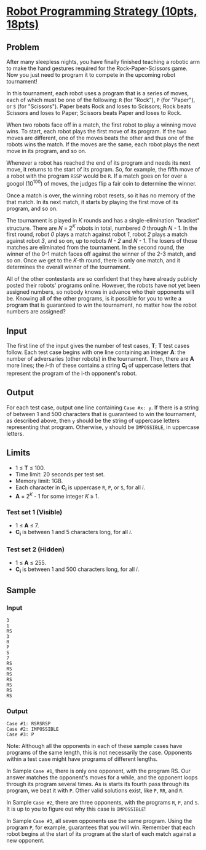 #   [Robot Programming Strategy (10pts, 18pts)](https://codingcompetitions.withgoogle.com/codejam/round/00000000000516b9/0000000000134c90)

##  Problem
After many sleepless nights, you have finally finished teaching a robotic arm to make the hand gestures required for the Rock-Paper-Scissors game. Now you just need to program it to compete in the upcoming robot tournament!

In this tournament, each robot uses a program that is a series of moves, each of which must be one of the following: `R` (for "Rock"), `P` (for "Paper"), or `S` (for "Scissors"). Paper beats Rock and loses to Scissors; Rock beats Scissors and loses to Paper; Scissors beats Paper and loses to Rock.

When two robots face off in a match, the first robot to play a winning move wins. To start, each robot plays the first move of its program. If the two moves are different, one of the moves beats the other and thus one of the robots wins the match. If the moves are the same, each robot plays the next move in its program, and so on.

Whenever a robot has reached the end of its program and needs its next move, it returns to the start of its program. So, for example, the fifth move of a robot with the program `RSSP` would be `R`. If a match goes on for over a googol (10<sup>100</sup>) of moves, the judges flip a fair coin to determine the winner.

Once a match is over, the winning robot resets, so it has no memory of the that match. In its next match, it starts by playing the first move of its program, and so on.

The tournament is played in *K* rounds and has a single-elimination "bracket" structure. There are *N* = 2<sup>*K*</sup> robots in total, numbered *0* through *N - 1*. In the first round, robot *0* plays a match against robot *1*, robot *2* plays a match against robot *3*, and so on, up to robots *N - 2* and *N - 1*. The losers of those matches are eliminated from the tournament. In the second round, the winner of the 0-1 match faces off against the winner of the 2-3 match, and so on. Once we get to the *K*-th round, there is only one match, and it determines the overall winner of the tournament.

All of the other contestants are so confident that they have already publicly posted their robots' programs online. However, the robots have not yet been assigned numbers, so nobody knows in advance who their opponents will be. Knowing all of the other programs, is it possible for you to write a program that is guaranteed to win the tournament, no matter how the robot numbers are assigned?

##  Input
The first line of the input gives the number of test cases, **T**; **T** test cases follow. Each test case begins with one line containing an integer **A**: the number of adversaries (other robots) in the tournament. Then, there are **A** more lines; the *i*-th of these contains a string **C<sub>i</sub>** of uppercase letters that represent the program of the i-th opponent's robot.

##  Output
For each test case, output one line containing `Case #x: y`. If there is a string of between 1 and 500 characters that is guaranteed to win the tournament, as described above, then `y` should be the string of uppercase letters representing that program. Otherwise, `y` should be `IMPOSSIBLE`, in uppercase letters.

##  Limits
* 1 ≤ **T** ≤ 100.
* Time limit: 20 seconds per test set.
* Memory limit: 1GB.
* Each character in **C<sub>i</sub>** is uppercase `R`, `P`, or `S`, for all *i*.
* **A** = 2<sup>*K*</sup> - 1 for some integer *K* ≥ 1.

### Test set 1 (Visible)
* 1 ≤ **A** ≤ 7.
* **C<sub>i</sub>** is between 1 and 5 characters long, for all *i*.

### Test set 2 (Hidden)
* 1 ≤ **A** ≤ 255.
* **C<sub>i</sub>** is between 1 and 500 characters long, for all *i*.

##  Sample
### Input
```
3
1
RS
3
R
P
S
7
RS
RS
RS
RS
RS
RS
RS
```

### Output
```
Case #1: RSRSRSP
Case #2: IMPOSSIBLE
Case #3: P
```

Note: Although all the opponents in each of these sample cases have programs of the same length, this is not necessarily the case. Opponents within a test case might have programs of different lengths.

In Sample `Case #1`, there is only one opponent, with the program RS. Our answer matches the opponent's moves for a while, and the opponent loops through its program several times. As is starts its fourth pass through its program, we beat it with `P`. Other valid solutions exist, like `P`, `RR`, and `R`.

In Sample `Case #2`, there are three opponents, with the programs `R`, `P`, and `S`. It is up to you to figure out why this case is `IMPOSSIBLE`!

In Sample `Case #3`, all seven opponents use the same program. Using the program `P`, for example, guarantees that you will win. Remember that each robot begins at the start of its program at the start of each match against a new opponent.

